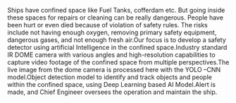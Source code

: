 Ships have confined space like Fuel Tanks, cofferdam etc. But going inside these spaces for repairs or cleaning can be really dangerous. People have been hurt or even died because of violation of safety rules. The risks include not having enough oxygen, removing primary safety equipment, dangerous gases, and not enough fresh air.Our focus is to develop a  safety detector using artificial Intelligence in the confined space.Industry standard IR DOME camera with various angles and high-resolution capabilities to capture video footage of the confined space from multiple perspectives.The live image from the dome camera is processed here with the YOLO –CNN model.Object detection model to identify and track objects and people within the confined space, using Deep Learning based AI Model.Alert is made, and Chief Engineer oversees the operation and maintain the ship.
